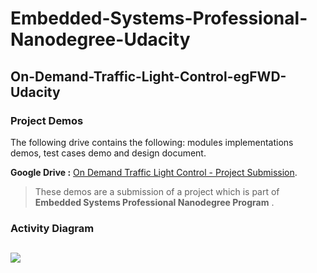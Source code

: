 # Embedded-Systems-Professional-Nanodegree-Udacity
## On-Demand-Traffic-Light-Control-egFWD-Udacity
### Project Demos

The following drive contains the following: modules implementations demos, test cases demo and design document.

**Google Drive :** [On Demand Traffic Light Control - Project Submission](https://drive.google.com/drive/folders/1e1qIBxVcvUJuRhsH8vMlGvKt_yfeCAiq?usp=sharing).

> These demos are a submission of a project which is part of **Embedded Systems Professional Nanodegree Program** .

### Activity Diagram

## ![](https://33333.cdn.cke-cs.com/kSW7V9NHUXugvhoQeFaf/images/cc3482601cced575bc082298f5e5f397e8346429b17d9267.PNG)
